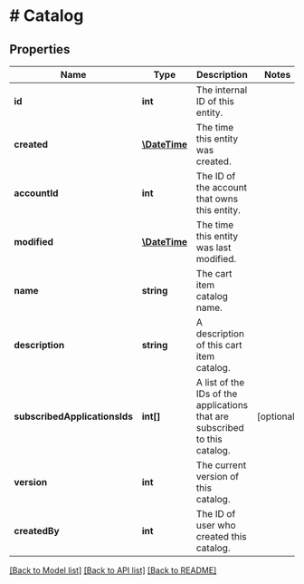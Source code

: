 # # Catalog

## Properties

Name | Type | Description | Notes
------------ | ------------- | ------------- | -------------
**id** | **int** | The internal ID of this entity. | 
**created** | [**\DateTime**](\DateTime.md) | The time this entity was created. | 
**accountId** | **int** | The ID of the account that owns this entity. | 
**modified** | [**\DateTime**](\DateTime.md) | The time this entity was last modified. | 
**name** | **string** | The cart item catalog name. | 
**description** | **string** | A description of this cart item catalog. | 
**subscribedApplicationsIds** | **int[]** | A list of the IDs of the applications that are subscribed to this catalog. | [optional] 
**version** | **int** | The current version of this catalog. | 
**createdBy** | **int** | The ID of user who created this catalog. | 

[[Back to Model list]](../../README.md#documentation-for-models) [[Back to API list]](../../README.md#documentation-for-api-endpoints) [[Back to README]](../../README.md)



